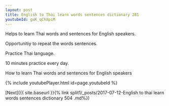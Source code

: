 ```yaml
---
layout: post
title: English to Thai learn words sentences dictionary 281 
youtubeId: guK_qChXpiM
---
```

 
 
Helps to learn Thai words and sentences for English speakers.

Opportunitiy to repeat the words sentences. 

Practice Thai language. 
 
10 minutes practice every day. 
 
How to learn Thai words and sentences for English speakers 
 
{% include youtubePlayer.html id=page.youtubeId %}
 
 
[Next]({{ site.baseurl }}{% link  split1/_posts/2017-07-12-English to thai learn words sentences dictionary 504 .md%})
 
